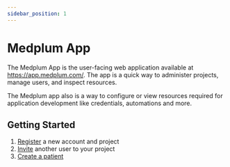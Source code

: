 ```yaml
---
sidebar_position: 1
---
```


# Medplum App

The Medplum App is the user-facing web application available at <https://app.medplum.com/>. The app is a quick way to administer projects, manage users, and inspect resources.

The Medplum app also is a way to configure or view resources required for application development like credentials, automations and more.

## Getting Started

1. [Register](https://app.medplum.com/register) a new account and project
2. [Invite](./app/invite) another user to your project
3. [Create a patient](./tutorials/create-a-patient)
